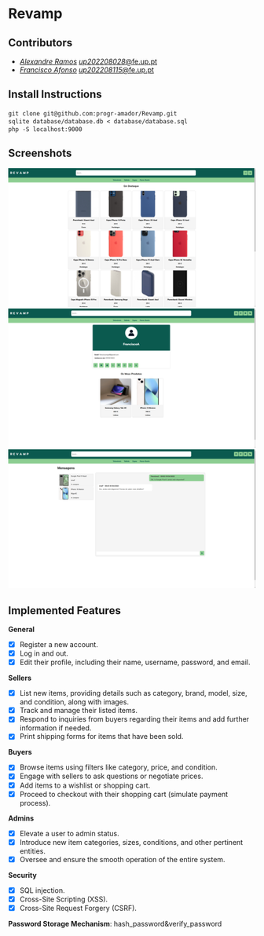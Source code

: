 # Revamp

## Contributors

- [*Alexandre Ramos*](https://github.com/progr-amador) [*up202208028*@fe.up.pt](mailto:up202208028@fe.up.pt)
- [*Francisco Afonso*](https://github.com/franciscoafons0) [*up202208115*@fe.up.pt](mailto:up202208115@fe.up.pt)

## Install Instructions

    git clone git@github.com:progr-amador/Revamp.git
    sqlite database/database.db < database/database.sql
    php -S localhost:9000

## Screenshots

![home](docs/home.png)
![profile](docs/profile.png)
![chat](docs/chat.png)

## Implemented Features

**General**

- [x] Register a new account.
- [x] Log in and out.
- [x] Edit their profile, including their name, username, password, and email.

**Sellers**

- [x] List new items, providing details such as category, brand, model, size, and condition, along with images.
- [x] Track and manage their listed items.
- [x] Respond to inquiries from buyers regarding their items and add further information if needed.
- [x] Print shipping forms for items that have been sold.

**Buyers**

- [x] Browse items using filters like category, price, and condition.
- [x] Engage with sellers to ask questions or negotiate prices.
- [x] Add items to a wishlist or shopping cart.
- [x] Proceed to checkout with their shopping cart (simulate payment process).

**Admins**

- [x] Elevate a user to admin status.
- [x] Introduce new item categories, sizes, conditions, and other pertinent entities.
- [x] Oversee and ensure the smooth operation of the entire system.

**Security**

- [x] SQL injection.
- [x] Cross-Site Scripting (XSS).
- [x] Cross-Site Request Forgery (CSRF).

**Password Storage Mechanism**: hash_password&verify_password